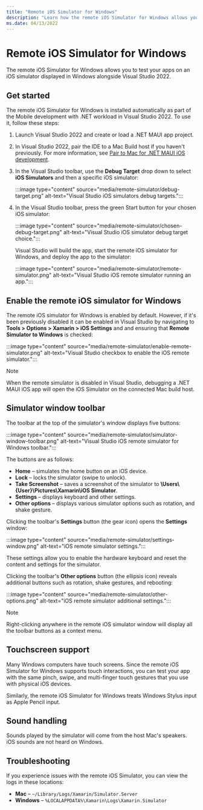```yaml
---
title: "Remote iOS Simulator for Windows"
description: "Learn how the remote iOS Simulator for Windows allows you to test your apps on an iOS simulator displayed in Windows alongside Visual Studio 2022."
ms.date: 04/13/2022
---
```


# Remote iOS Simulator for Windows

The remote iOS Simulator for Windows allows you to test your apps on an iOS simulator displayed in Windows alongside Visual Studio 2022.

## Get started

The remote iOS Simulator for Windows is installed automatically as part of the Mobile development with .NET workload in Visual Studio 2022. To use it, follow these steps:

1. Launch Visual Studio 2022 and create or load a .NET MAUI app project.
1. In Visual Studio 2022, pair the IDE to a Mac Build host if you haven't previously. For more information, see [Pair to Mac for .NET MAUI iOS development](pair-to-mac.md).
1. In the Visual Studio toolbar, use the **Debug Target** drop down to select **iOS Simulators** and then a specific iOS simulator:

    :::image type="content" source="media/remote-simulator/debug-target.png" alt-text="Visual Studio iOS simulators debug targets.":::

1. In the Visual Studio toolbar, press the green Start button for your chosen iOS simulator:

    :::image type="content" source="media/remote-simulator/chosen-debug-target.png" alt-text="Visual Studio iOS simulator debug target choice.":::

    Visual Studio will build the app, start the remote iOS simulator for Windows, and deploy the app to the simulator:

    :::image type="content" source="media/remote-simulator/remote-simulator.png" alt-text="Visual Studio iOS remote simulator running an app.":::

## Enable the remote iOS simulator for Windows

The remote iOS simulator for Windows is enabled by default. However, if it's been previously disabled it can be enabled in Visual Studio by navigating to **Tools > Options > Xamarin > iOS Settings** and and ensuring that **Remote Simulator to Windows** is checked:

:::image type="content" source="media/remote-simulator/enable-remote-simulator.png" alt-text="Visual Studio checkbox to enable the iOS remote simulator.":::

> [!NOTE]
> When the remote simulator is disabled in Visual Studio, debugging a .NET MAUI iOS app will open the iOS Simulator on the connected Mac build host.

## Simulator window toolbar

The toolbar at the top of the simulator's window displays five buttons:

:::image type="content" source="media/remote-simulator/simulator-window-toolbar.png" alt-text="Visual Studio iOS remote simulator for Windows toolbar.":::

The buttons are as follows:

- **Home** – simulates the home button on an iOS device.
- **Lock** – locks the simulator (swipe to unlock).
- **Take Screenshot** – saves a screenshot of the simulator to **\Users\\{User}\Pictures\Xamarin\iOS Simulator**.
- **Settings** – displays keyboard and other settings.
- **Other options** – displays various simulator options such as rotation, and shake gesture.

Clicking the toolbar's **Settings** button (the gear icon) opens the **Settings** window:

:::image type="content" source="media/remote-simulator/settings-window.png" alt-text="iOS remote simulator settings.":::

These settings allow you to enable the hardware keyboard and reset the content and settings for the simulator.

Clicking the toolbar's **Other options** button (the ellipsis icon) reveals additional buttons such as rotation, shake gestures, and rebooting:

:::image type="content" source="media/remote-simulator/other-options.png" alt-text="iOS remote simulator additional settings.":::

> [!NOTE]
> Right-clicking anywhere in the remote iOS simulator window will display all the toolbar buttons as a context menu.

## Touchscreen support

Many Windows computers have touch screens. Since the remote iOS Simulator for Windows supports touch interactions, you can test your app with the same pinch, swipe, and multi-finger touch gestures that you use with physical iOS devices.

Similarly, the remote iOS Simulator for Windows treats Windows Stylus input as Apple Pencil input.

## Sound handling

Sounds played by the simulator will come from the host Mac's speakers. iOS sounds are not heard on Windows.

## Troubleshooting

If you experience issues with the remote iOS Simulator, you can view the logs in these locations:

- **Mac** – `~/Library/Logs/Xamarin/Simulator.Server`
- **Windows** – `%LOCALAPPDATA%\Xamarin\Logs\Xamarin.Simulator`

